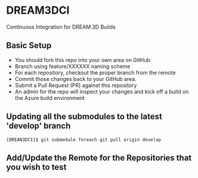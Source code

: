# DREAM3DCI #

Continuous Integration for DREAM.3D Builds

## Basic Setup #

+ You should fork this repo into your own area on GitHub
+ Branch using feature/XXXXXX naming scheme
+ For each repository, checkout the proper branch from the remote
+ Commit those changes back to your GitHub area.
+ Submit a Pull Request (PR) against this repository
+ An admin for the repo will inspect your changes and kick off a build on the Azure build environment

## Updating all the submodules to the latest 'develop' branch ##

    [DREAN3DCI]$ git submodule foreach git pull origin develop

## Add/Update the Remote for the Repositories that you wish to test ##

